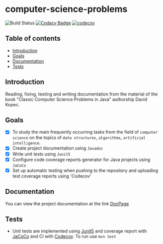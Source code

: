 # computer-science-problems

![Build Status](https://github.com/Kabachel/computer-science-problems/actions/workflows/ci.yml/badge.svg?branch=develop)
[![Codacy Badge](https://api.codacy.com/project/badge/Grade/15f731fc56a944f8980693e7ea7dc339)](https://app.codacy.com/gh/Kabachel/computer-science-problems?utm_source=github.com&utm_medium=referral&utm_content=Kabachel/computer-science-problems&utm_campaign=Badge_Grade_Settings)
[![codecov](https://codecov.io/gh/Kabachel/computer-science-problems/branch/develop/graph/badge.svg?token=BA4XORKTKS)](https://codecov.io/gh/Kabachel/computer-science-problems)

## Table of contents

* [Introduction](#Introduction)
* [Goals](#Goals)
* [Documentation](#Documentation)
* [Tests](#Tests)

## Introduction

Reading, fixing, testing and writing documentation from the material of the
book "Classic Computer Science Problems in Java" authorship David Kopec.

## Goals

- [x] To study the main frequently occurring tasks from the field
  of `computer science` on the topics
  of `data structures`, `algorithms`, `artificial intelligence`.
- [x] Create project documentation using `Javadoc`
- [x] Write unit tests using `Junit5`
- [x] Configure code coverage reports generator for Java projects using `JaCoCo`
- [x] Set up automatic testing when pushing to the repository and uploading test
  coverage reports using 'Codecov'

## Documentation

You can view the project documentation at the
link [DocPage](https://kabachel.github.io/computer-science-problems/)

## Tests

* Unit tests are implemented
  using [Junit5](https://github.com/junit-team/junit5/) and coverage report
  with [JaCoCo](https://github.com/jacoco/jacoco) and CI
  with [Codecov](https://github.com/codecov).
  To run use `mvn test`

